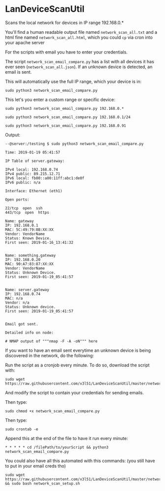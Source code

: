# LanDeviceScanUtil
Scans the local network for devices in IP range 192.168.0.*

You'll find a human readable output file named `network_scan_all.txt` and a html fine named `network_scan_all.html`, which you could `cp` via cron into your apache server

For the scripts with email you have to enter your credentials.

The script `network_scan_email_compare.py` has a list with all devices it has ever seen (`network_scan_all.json`). If an unknown device is detected, an email is sent.



This will automatically use the full IP range, which your device is in:
```
sudo python3 network_scan_email_compare.py
```



This let's you enter a custom range or specific device:
```
sudo python3 network_scan_email_compare.py 192.168.0.*
```
```
sudo python3 network_scan_email_compare.py 192.168.0.1/24
```
```
sudo python3 network_scan_email_compare.py 192.168.0.91
```


Output:
```
--@server:/testing $ sudo python3 network_scan_email_compare.py

Time: 2019-01-19 05:41:57

IP Table of server.gateway:

IPv4 local: 192.168.0.74
IPv4 public: 89.215.12.71
IPv6 local: fb00::a00:11ff:abc1:de0f
IPv6 public: n/a

Interface: Ethernet (eth1)

Open ports:

22/tcp  open  ssh
443/tcp  open  https

Name: gateway
IP: 192.168.0.1
MAC: 5C:49:79:8B:XX:XX
Vendor: VendorName
Status: Known Device.
First seen: 2019-01-16_13:41:32


Name: something.gateway
IP: 192.168.0.20
MAC: 90:A7:83:87:XX:XX
Vendor: VendorName
Status: Unknown Device.
First seen: 2019-01-19_05:41:57


Name: server.gateway
IP: 192.168.0.74
MAC: n/a
Vendor: n/a
Status: Unknown device.
First seen: 2019-01-19_05:41:57


Email got sent.

Detailed info on node:

# NMAP output of """nmap -F -A -oN""" here
```


If you want to have an email sent everytime an unknown device is being discovered in the network, do the following:

Run the script as a cronjob every minute. To do so, download the script with:

    sudo wget https://raw.githubusercontent.com/x3l51/LanDeviceScanUtil/master/network_scan_email_compare.py

And modify the script to contain your credentials for sending emails.
    
Then type:

    sudo chmod +x network_scan_email_compare.py
    
Then type:

    sudo crontab -e
    
Append this at the end of the file to have it run every minute:

    * * * * * cd /filePath/to/yourScript && python3 network_scan_email_compare.py
    


You could also have all this automated with this commands: (you still have to put in your email creds tho)

    sudo wget https://raw.githubusercontent.com/x3l51/LanDeviceScanUtil/master/network_scan_setup.sh && sudo bash network_scan_setup.sh

